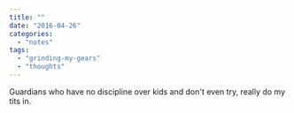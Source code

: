 ```yaml
---
title: ""
date: "2016-04-26"
categories: 
  - "notes"
tags: 
  - "grinding-my-gears"
  - "thoughts"
---
```


Guardians who have no discipline over kids and don't even try, really do my tits in.
